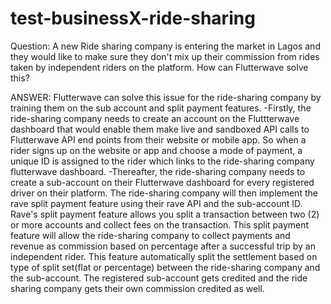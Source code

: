# test-businessX-ride-sharing

Question: A new Ride sharing company is entering the market in Lagos and they would like to make sure they don't mix up their commission from rides taken by independent riders on the platform. How can Flutterwave solve this? 

ANSWER:
Flutterwave can solve this issue for the ride-sharing company by training them on the sub account and split payment features.
-Firstly, the ride-sharing company needs to create an account on the Fluttterwave dashboard that would enable them make live and sandboxed API calls to Flutterwave API end points from their website or mobile app. So when a rider signs up on the website or app and choose a mode of payment, a unique ID is assigned to the rider which links to the ride-sharing company flutterwave dashboard.
-Thereafter, the ride-sharing company needs to create a sub-account on their Flutterwave dashboard for every registered driver on their platform. 
The ride-sharing company will then implement the rave split payment feature using their rave API and the sub-account ID. Rave's split payment feature allows you split a transaction between two (2) or more accounts and collect fees on the transaction. 
This split payment feature will allow the ride-sharing company to collect payments and revenue as commission based on percentage after a successful trip by an independent rider.
This feature automatically split the settlement based on type of split set(flat or percentage) between the ride-sharing company and the sub-account. The registered sub-account gets credited and the ride sharing company gets their own commission credited as well. 


